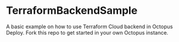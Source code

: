 # TerraformBackendSample
A basic example on how to use Terraform Cloud backend in Octopus Deploy. Fork this repo to get started in your own Octopus instance.